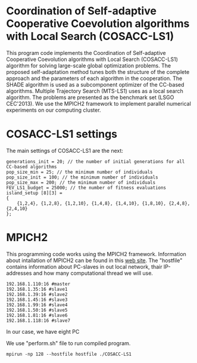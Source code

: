 # Coordination of Self-adaptive Cooperative Coevolution algorithms with Local Search (COSACC-LS1)
This program code implements the Coordination of Self-adaptive Cooperative Coevolution algorithms with Local Search (COSACC-LS1) algorithm for solving large-scale global optimization problems. The proposed self-adaptation method tunes both the structure of the complete approach and the parameters of each algorithm in the cooperation. The SHADE algorithm is used as a subcomponent optimizer of the CC-based algorithms. Multiple Trajectory Search (MTS-LS1) uses as a local search algorithm. The problems are presented as the benchmark set (LSGO CEC'2013). We use the MPICH2 framework to implement parallel numerical experiments on our computing cluster.

# COSACC-LS1 settings
The main settings of COSACC-LS1 are the next:
```
generations_init = 20; // the number of initial generations for all CC-based algorithms
pop_size_min = 25; // the minimum number of individuals
pop_size_init = 100; // the minimum number of individuals
pop_size_max = 200; // the minimum number of individuals
FEV_LS1_budget = 25000; // the number of fitness evaluations 
island_setup [8][3] =
{
    {1,2,4}, {1,2,8}, {1,2,10}, {1,4,8}, {1,4,10}, {1,8,10}, {2,4,8}, {2,4,10}
};
```

# MPICH2
This programming code works using the MPICH2 framework. Information about intallation of MPICH2 can be found in this [web site](https://mpitutorial.com/tutorials/installing-mpich2/). The "hostfile" contains information about PC-slaves in out local network, thair IP-addresses and how many computational thread we will use. 

```
192.168.1.110:16 #master
192.168.1.35:16 #slave1
192.168.1.39:16 #slave2
192.168.1.45:16 #slave3
192.168.1.99:16 #slave4
192.168.1.50:16 #slave5
192.168.1.81:16 #slave6
192.168.1.118:16 #slave7
```
In our case, we have eight PC

We use "perform.sh" file to run compiled program.
```
mpirun -np 128 --hostfile hostfile ./COSACC-LS1
```




